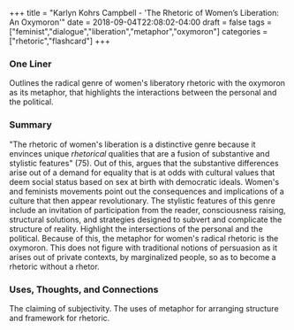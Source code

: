 +++
title = "Karlyn Kohrs Campbell - 'The Rhetoric of Women’s Liberation: An Oxymoron'"
date = 2018-09-04T22:08:02-04:00
draft = false
tags = ["feminist","dialogue","liberation","metaphor","oxymoron"]
categories = ["rhetoric","flashcard"]
+++
### One Liner
Outlines the radical genre of women's liberatory rhetoric with the oxymoron as its metaphor, that highlights the interactions between the personal and the political.

### Summary
"The rhetoric of women's liberation is a distinctive genre because it envinces unique *rhetorical* qualities that are a fusion of substantive and stylistic features" (75). Out of this, argues that the substantive differences arise out of a demand for equality that is at odds with cultural values that deem social status based on sex at birth with democratic ideals. Women's and feminists movements point out the consequences and implications of a culture that then appear revolutionary. The stylistic features of this genre include an invitation of participation from the reader, consciousness raising, structural solutions, and strategies designed to subvert and complicate the structure of reality. Highlight the intersections of the personal and the political. Because of this, the metaphor for women's radical rhetoric is the oxymoron. This does not figure with traditional notions of persuasion as it arises out of private contexts, by marginalized people, so as to become a rhetoric without a rhetor.

### Uses, Thoughts, and Connections
The claiming of subjectivity. The uses of metaphor for arranging structure and framework for rhetoric.
